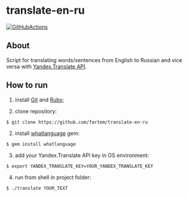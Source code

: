 # translate-en-ru

[![GitHubActions](https://github.com/fartem/translate-en-ru/workflows/Ruby/badge.svg)](https://github.com/fartem/translate-en-ru/actions?query=workflow%3ARuby)

## About

Script for translating words/sentences from English to Russian and vice versa with [Yandex.Translate API](https://tech.yandex.com/translate/).

## How to run

1. install [Git](https://git-scm.com/) and [Ruby](https://www.ruby-lang.org/en/);

2. clone repository:

```shell
$ git clone https://github.com/fartem/translate-en-ru
```

2. install [whatlanguage](https://github.com/peterc/whatlanguage) gem:

```shell
$ gem install whatlanguage
```

3. add your Yandex.Translate API key in OS environment:

```shell
$ export YANDEX_TRANSLATE_KEY=YOUR_YANDEX_TRANSLATE_KEY
```

4. run from shell in project folder:

```shell
$ ./translate YOUR_TEXT
```
